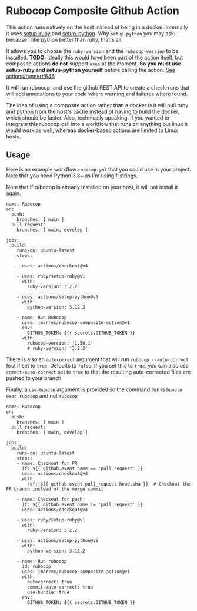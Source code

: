 # Rubocop Composite Github Action

This action runs natively on the host instead of being in a docker. Internally it uses [setup-ruby](https://github.com/actions/setup-ruby) and [setup-python](https://github.com/actions/setup-python). Why `setup-python` you may ask: because I like python better than ruby, that's all.

It allows you to choose the `ruby-version` and the `rubocop-version` to be installed. **TODO**: Ideally this would have been part of the action itself, but composite actions **do not** support `uses` at the moment. **So you must use setup-ruby and setup-python yourself** before calling the action. [See actions/runner#646](https://github.com/actions/runner/issues/646)

It will run rubocop, and use the github REST API to create a check-runs that will add annotations to your code where warning and failures where found.

The idea of using a composite action rather than a docker is it will pull ruby and python from the host's cache instead of having to build the docker, which should be faster.
Also, technically speaking, if you wanted to integrate this rubocop call into a workflow that runs on anything but linux it would work as well, whereas docker-based actions are limited
to Linux hosts.

## Usage

Here is an example workflow `rubocop.yml` that you could use in your project. Note that you need Python 3.8+ as I'm using f-strings.

Note that if rubocop is already installed on your host, it will not install it again.

```
name: Rubocop
on:
  push:
    branches: [ main ]
  pull_request:
    branches: [ main, develop ]

jobs:
  build:
    runs-on: ubuntu-latest
    steps:

    - uses: actions/checkout@v4

    - uses: ruby/setup-ruby@v1
      with:
        ruby-version: 3.2.2

    - uses: actions/setup-python@v5
      with:
        python-version: 3.12.2

    - name: Run Rubocop
      uses: jmarrec/rubocop-composite-action@v1
      env:
        GITHUB_TOKEN: ${{ secrets.GITHUB_TOKEN }}
      with:
        rubocop-version: '1.50.1'
        # ruby-version: '3.2.2'
```

There is also an `autocorrect` argument that will run `rubocop --auto-correct` first if set to `true`. Defaults to `false`.
If you set this to `true`, you can also use `commit-auto-correct` set to `true` to that the resulting auto-corrected files are pushed to your branch

Finally, a `use-bundle` argument is provided so the command run is `bundle exec rubocop` and not `rubocop`

```
name: Rubocop
on:
  push:
    branches: [ main ]
  pull_request:
    branches: [ main, develop ]

jobs:
  build:
    runs-on: ubuntu-latest
    steps:
    - name: Checkout for PR
      if: ${{ github.event_name == 'pull_request' }}
      uses: actions/checkout@v4
      with:
        ref: ${{ github.event.pull_request.head.sha }}  # Checkout the PR branch instead of the merge commit

    - name: Checkout for push
      if: ${{ github.event_name != 'pull_request' }}
      uses: actions/checkout@v4

    - uses: ruby/setup-ruby@v1
      with:
        ruby-version: 3.2.2

    - uses: actions/setup-python@v5
      with:
        python-version: 3.12.2

    - name: Run rubocop
      id: rubocop
      uses: jmarrec/rubocop-composite-action@v1
      with:
        autocorrect: true
        commit-auto-correct: true
        use-bundle: true
      env:
        GITHUB_TOKEN: ${{ secrets.GITHUB_TOKEN }}
```
